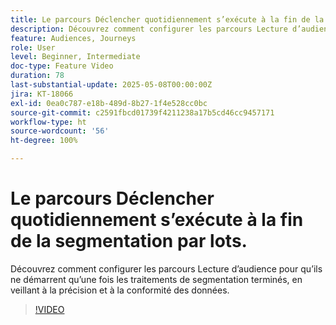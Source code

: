 ```yaml
---
title: Le parcours Déclencher quotidiennement s’exécute à la fin de la segmentation par lots.
description: Découvrez comment configurer les parcours Lecture d’audience pour qu’ils ne démarrent qu’une fois les traitements de segmentation terminés, en veillant à la précision et à la conformité des données.
feature: Audiences, Journeys
role: User
level: Beginner, Intermediate
doc-type: Feature Video
duration: 78
last-substantial-update: 2025-05-08T00:00:00Z
jira: KT-18066
exl-id: 0ea0c787-e18b-489d-8b27-1f4e528cc0bc
source-git-commit: c2591fbcd01739f4211238a17b5cd46cc9457171
workflow-type: ht
source-wordcount: '56'
ht-degree: 100%

---
```


# Le parcours Déclencher quotidiennement s’exécute à la fin de la segmentation par lots.

Découvrez comment configurer les parcours Lecture d’audience pour qu’ils ne démarrent qu’une fois les traitements de segmentation terminés, en veillant à la précision et à la conformité des données.

>[!VIDEO](https://video.tv.adobe.com/v/3458146/?learn=on&enablevpops)

